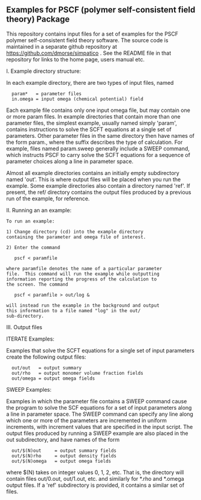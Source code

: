 Examples for PSCF (polymer self-consistent field theory) Package
----------------------------------------------------------------

This repository contains input files for a set of examples for
the PSCF polymer self-consistent field theory software. The
source code is maintained in a separate github repository at
https://github.com/dmorse/simpatico . See the README file in
that repository for links to the home page, users manual etc.

I. Example directory structure:

   In each example directory, there are two types of input files,
   named
   
      param*   = parameter files
      in.omega = input omega (chemical potential) field

   Each example file contains only one input omega file, but
   may contain one or more param files. In example directories
   that contain more than one parameter files, the simplest
   example, usually named simply 'param', contains instructions
   to solve the SCFT equations at a single set of parameters.
   Other parameter files in the same directory then have names
   of the form param.<suffix>, where the suffix describes the 
   type of calculation. For example, files named param.sweep 
   generally include a SWEEP command, which instructs PSCF to
   carry solve the SCFT equations for a sequence of parameter
   choices along a line in parameter space.
 
   Almost all example directories contains an initially empty 
   subdirectory named 'out'. This is where output files will
   be placed when you run the example.  Some example directories 
   also contain a directory named 'ref'. If present, the ref/
   directory contains the output files produced by a previous 
   run of the example, for reference.  
 
II. Running an an example:

    To run an example:

    1) Change directory (cd) into the example directory 
    containing the parameter and omega file of interest.

    2) Enter the command

       pscf < paramfile

    where paramfile denotes the name of a particular parameter
    file.  This command will run the example while outputting 
    information reporting the progress of the calculation to 
    the screen. The command

       pscf < paramfile > out/log &

    will instead run the example in the background and output
    this information to a file named "log" in the out/
    sub-directory.

III. Output files

   ITERATE Examples:

   Examples that solve the SCFT equations for a single set of 
   input parameters create the following output files:

      out/out   = output summary 
      out/rho   = output monomer volume fraction fields
      out/omega = output omega fields
  
   SWEEP Examples:

   Examples in which the parameter file contains a SWEEP command
   cause the program to solve the SCF equations for a set of input 
   parameters along a line in parameter space. The SWEEP command
   can specify any line along which one or more of the parameters 
   are incremented in uniform increments, with increment values 
   that are specified in the input script.  The output files 
   produced by running a SWEEP example are also placed in the out
   subdirectory, and have names of the form

      out/$(N)out     = output summary fields
      out/$(N)rho     = output density fields
      out/$(N)omega   = output omega fields

   where $(N) takes on integer values 0, 1, 2, etc. That is, 
   the directory will contain files out/0.out, out/1.out, etc. 
   and similarly for *.rho and *.omega output files. If a 'ref'
   subdirectory is provided, it contains a similar set of files.

